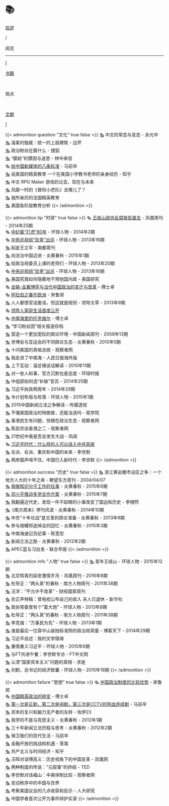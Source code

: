 # 📚


<div class="nav-tab">
  <a href="../../cages"><p class="not">拾迹</p></a>
  <p class="now">/</p><p class="now">阅览</p>
</div>

---


<div class="nav-tab">
  <p class="bord">[</p>
  <a href="../books"><p class="not">书籍</p></a>&nbsp;
  <p class="now">观点</p>&nbsp;
  <a href="../books-wenxian"><p class="not">文献</p></a>
  <p class="bord">]</p>
</div>

{{< admonition question "文化" true false >}}
[🗞️](https://zhuanlan.zhihu.com/p/32030547) 中文的常态与变态 - 余光中<br>
[🗞️](https://www.guancha.cn/BianQin/2014_05_16_229901.shtml) 温柔的独裁：统一的上层建筑 - 边芹<br>
[🗞️](https://archive.ph/20160508065740/http://cache.baiducontent.com/c?m=9f65cb4a8c8507ed4fece763104790380e54f722618d97027fa3c215cc795b434462e1bd27250d58d5c37b6c0ba8435fe9e73605765966e8c5dccd179ded9d3f598f3040070bf04505a26eb8ca3632b125872c99b86897ad804684afa2c4a95244bc20127bf0e7fa5c1767cc78f1642692d58e38154861bbfa4063&p=ce769a4786cc42ae10818c264b4c&newp=83578d15d9c040f046a7c7710f0592695c02dc3051d4d54a619e&user=baidu&fm=sc&query=%D5%FE%D6%CE%B7%DB%CB%BF%D4%DA%C4%A4%CA%B2%C3%B4%3F&qid=f1d842620002133f&p1=1) 政治粉丝在膜什么 - 搜狐<br>
[🗞️](https://chinadigitaltimes.net/chinese/424823.html) “膜蛤”的模因与迷思 - 林中来信<br>
🗞️ [给中国新媒体的八条标准](../../../xinwen) - 马前卒<br>
[🗞️](https://zhuanlan.zhihu.com/p/22407366) 说美国的精英教育 一个在美国小学教书老师的亲身经历 - 知乎<br>
[🗞️](https://www.chuapp.com/?c=Article&a=index&id=284135) 中文 RPG Maker 游戏的过去、现在与未来<br>
[🗞️](https://zhuanlan.zhihu.com/p/27601629) 风靡一时的《冒险小虎队》去哪儿了？<br>
[🗞️](https://www.guancha.cn/LiuXueWei/2015_09_15_334232.shtml) 我所亲历的法国精英教育<br>
[🗞️](https://www.guancha.cn/WanWeiGang/2017_07_04_416366_s.shtml) 美国各阶层教育分析
{{< /admonition >}}

{{< admonition tip "时政" true false >}}
🗞️ [王岐山政协反腐报告直击](../../../fanfu) - 凤凰周刊 - 2014年25期<br>
🗞️ [中纪委“打虎”80年](../../../fanfu) - 环球人物 - 2014年2期<br>
🗞️ [中央巡视组“钦差”出巡](../../../fanfu) - 环球人物 - 2013年16期<br>
[🗞️](https://gongfa.com/html/gongfaxinwen/201212/17-2112.html) 起底王立军 - 南都周刊<br>
[🗞️](https://www.aisixiang.com/data/95717.html) 向法治中国迈进 - 炎黄春秋 - 2015年1期<br>
[🗞️](http://paper.people.com.cn/hqrw/html/2013-07/26/content_1281200.htm) 给政治局委员上课的老师们 - 环球人物 - 2013年20期<br>
🗞️ [中央巡视组“钦差”出巡](../../../fanfu) - 环球人物 - 2013年16期<br>
[🗞️](https://www.kunlunce.com/myfk/fl1111/2019-07-28/135442.html) 美国究竟如何隐蔽地干预他国内政 - 美国研究<br>
🗞️ [全输-全赢博弈与当代中国政治的变迁与改革](../../../xuanjuminzhu) - 傅士卓<br>
🗞️ [阿拉伯之春在欧洲](../../../xuanjuminzhu) - 宋鲁郑<br>
[🗞️](https://m.fx361.com/news/2013/0411/13202897.html) 人人都恨官话套话，但这就是规则 - 领导文萃 - 2013年9期<br>
🗞️ [领导人家庭生活首度公开](../../../shibada)<br>
🗞️ [中南海里的托克维尔](../../../shibada) - 傅士卓<br>
[🗞️](https://chinadigitaltimes.net/chinese/tag/%E5%AD%A6%E4%B9%A0%E7%B2%89%E4%B8%9D%E5%9B%A2) “学习粉丝团”相关报道存档<br>
[🗞️](https://www.chinanews.com.cn/gn/news/2008/04-14/1219806.shtml) 营造一个更加宽松的舆论环境 - 中国新闻周刊 - 2008年13期<br>
[🗞️](https://www.aisixiang.com/data/35703.html) 世博会与亚运会的不同舆论生态 - 炎黄春秋 - 2010年5期<br>
[🗞️](https://www.guancha.cn/chenping1/2012_02_24_66477.shtml) 十问美国的真格总统 - 观察者网<br>
[🗞️](http://paper.people.com.cn/rmrbhwb/html/2019-02/28/content_1911072.htm) 我走进了中南海 - 人民日报海外版<br>
[🗞️](http://m.51xinshidai.com/showinfo-12-5551-0.html) 上下互动：温总理谈话解读 - 2010年11期<br>
[🗞️](https://web.archive.org/web/20150630094428/http://opinion.huanqiu.com/editorial/2015-01/5425253.html) 对一些人和事，官方沉默也是态度 - 环球时报<br>
[🗞️](http://paper.people.com.cn/hqrw/html/2014-09/16/content_1498087.htm) 中组部如何选“补缺”官员 - 2014年25期<br>
[🗞️](http://paper.people.com.cn/hqrw/html/2014-11/06/content_1513748.htm) 习近平执政两周年 - 2014年29期<br>
[🗞️](https://web.archive.org/web/20160908080159/http://paper.people.com.cn/hqrw/html/2015-01/06/content_1556021.htm) 令计划布局与败落 - 环球人物 - 2015年1期<br>
[🗞️](https://www.aisixiang.com/data/86604.html) 2015中国新闻立法之争解读 - 传媒透视<br>
[🗞️](https://mp.weixin.qq.com/s/8X_xDs94zK6_hKA7whVIsA) 不懂美国政治的特朗普，还能当选吗 - 观学院<br>
[🗞️](https://www.guancha.cn/chenqizong/2019_09_17_518161.shtml?s=fwckhfbt) 香港民生有问题，但根在政治生态 - 观察者网<br>
[🗞️](https://www.guancha.cn/chenqizong/2019_10_09_520667.shtml) 陈启宗谈香港之二 - 观察者网<br>
[🗞️](https://www.guancha.cn/chenping1/2019_12_23_529195_s.shtml) 21世纪中美是否会发生大战 - 风闻<br>
🗞️ [习近平时代：什么样的人可以进入中共高层](../../../shibada)<br>
[🗞️](https://www.aisixiang.com/data/52132.html) 左派、右派、重庆和中国的未来 - 李世默<br>
[🗞️](https://www.guancha.cn/LiShiMo/2017_10_25_432227_s.shtml) 两岸猿声啼不住，中国已入新时代 - 李世默
{{< /admonition >}}

{{< admonition success "历史" true false >}}
[🗞️](https://web.archive.org/web/20190817082340/http://www.people.com.cn/GB/14576/14528/2437363.html) 浙江黄岩撤市设区之争：一个地方人大的十年之痒 - 瞭望东方周刊 - 2004/04/07<br>
[🗞️](https://www.aisixiang.com/data/89919.html) [我做知识分子工作的往事](../../../zhengdang) - 炎黄春秋 - 2015年6期<br>
[🗞️](https://www.chinesepen.org/blog/archives/138566) [邓小平推动多党合作方案](../../../zhengdang) - 炎黄春秋 - 2015年7期<br>
[🗞️](https://user.guancha.cn/main/content?id=58388) 我翻遍近代史，发现一件不起眼的小事改变了国运和历史 - 李栩然<br>
[🗞️](https://www.chinesepen.org/blog/archives/10768)《南方周末》停刊风波 - 炎黄春秋 - 2014年10期<br>
[🗞️](https://www.aisixiang.com/data/69129.html) 中苏“十年论战”是文革的舆论准备 - 炎黄春秋 - 2013年9期<br>
🗞️ 参与胡耀邦追悼会的回忆 - 炎黄春秋 - 2015年3期<br>
[🗞️](https://difangwenge.org/forum.php?mod=viewthread&tid=11528) 中南海速记员纪事 - 陈宽宏<br>
[🗞️](https://www.aisixiang.com/data/49917.html) 新闻立法之路 - 炎黄春秋 - 2012年2期<br>
[🗞️](https://oversea.huanqiu.com/article/9CaKrnJFP9U) APEC蓝与习白发 - 联合早报
{{< /admonition >}}


{{< admonition info "人物" true false >}}
[🗞️](https://www.fx361.cc/page/2015/0910/9536874.shtml) 青年王岐山 - 环球人物 - 2015年12期<br>
[🗞️](https://www.fx361.cc/page/2016/0405/451413.shtml) 北京知青的延安激情岁月 - 凤凰周刊 - 2016年8期<br>
[🗞️](https://chinadigitaltimes.net/chinese/194113.html) 杜导正：“两头真”的春秋 - 南方人物周刊 - 2011年38期<br>
[🗞️](https://jp.reuters.com/article/idCNCHINA-2183620100427) 汪洋：“不允许不改革” - 财经国家周刊<br>
[🗞️](http://news.enorth.com.cn/system/2012/12/25/010442951.shtml) 俞正声特稿：曾电视公布自己的收入 夫人已退休 - 新华社<br>
[🗞️](http://paper.people.com.cn/hqrw/html/2013-03/26/content_1219105.htm) 政协常委里有个“葛大炮” - 环球人物 - 2013年8期<br>
[🗞️](https://chinadigitaltimes.net/chinese/194113.html) 杜导正：“两头真”的春秋 - 南方人物周刊 - 2011年38期<br>
[🗞️](https://www.gov.cn/ldhd/2012-12/25/content_2298339.htm) 李克强：“万事民为先” - 环球人物 - 2013年1期<br>
[🗞️](https://hb.ifeng.com/news/cjgc/detail_2014_11/07/3119887_0.shtml) 谁是最后一位穿中山装拍标准照的政治局常委 - 博客天下 - 2014年29期<br>
[🗞️](http://www.qstheory.cn/zhuanqu/bkjx/2019-04/24/c_1124408198.htm) 习近平自述：我的文学情缘<br>
[🗞️](https://web.archive.org/web/20190501092259/http://paper.people.com.cn/hqrw/html/2015-03/06/content_1557341.htm) 重情重义习近平 - 环球人物 - 2015年6期<br>
[🗞️](https://www.guancha.cn/LiShiMo/2020_02_13_536014_1.shtml) 与FT共进午餐：李世默专访 - FT中文网<br>
[🗞️](http://www.qstheory.cn/dukan/qs/2018-09/01/c_1123362691.htm) 认清“国家资本主义”问题的真相 - 求是<br>
[🗞️](https://www.guancha.cn/economy/2015_07_07_325941.shtml?web) 刘鹤，总书记的经济智囊 - 环球人物 - 2015年18期
{{< /admonition >}}

{{< admonition failure "思想" true false >}}
🗞️ [中国政治制度的比较优势](../../../xuanjuminzhu) - 宋鲁郑<br>
🗞️ [中国精英政治的转变](../../../xuanjuminzhu) - 傅士卓<br>
[🗞️](https://review.youngchina.org/archives/2892) [第一次是正剧，第二次是闹剧，第三次是CCTV的狗血连续剧](../../../minzuxushi) - 马前卒<br>
[🗞️](https://zhuanlan.zhihu.com/p/420746023) 资本的复兴和脑力无产者的左转 - 佐伊23<br>
[🗞️](https://www.aisixiang.com/data/51554.html) 我学的不是马克思主义 - 炎黄春秋 - 2012年1期<br>
[🗞️](https://www.aisixiang.com/data/49917.html) 三十年新闻立法历程与思考 - 炎黄春秋 - 2012年2期<br>
[🗞️](https://zhuanlan.zhihu.com/p/32925423) 保卫我们的现代生活 - 马前卒<br>
[🗞️](https://mp.weixin.qq.com/s/RCgbpOAxiSmzjJ23rHQ2lA) 金融开放的挑战和机遇 - 答案<br>
[🗞️](https://www.zhihu.com/question/31396263/answer/129673387?utm_id=0) 共产主义与时间经济 - 知乎<br>
[🗞️](https://m.thepaper.cn/newsDetail_forward_1265304) 汪晖对话傅高义：历史视角下的中国变革 - 凤凰网<br>
[🗞️](https://www.guancha.cn/LiShiMo/2013_06_19_152386.shtml) 两种制度的传说：“元叙事”的终结 - TED<br>
[🗞️](https://www.guancha.cn/FuLangXiSi-FuShan/2015_03_30_313170.shtml) 李世默对话福山：中美体制比较 - 观察者网<br>
[🗞️](https://www.guancha.cn/zhangweiwei/2011_11_01_61959.shtml) 变动秩序中的中国与世界<br>
[🗞️](https://max.book118.com/html/2023/0612/8040002002005100.shtm) 考察美国议会的几点收获和启示 - 人大研究<br>
[🗞️](https://www.google.com/url?sa=t&rct=j&q=&esrc=s&source=web&cd=&cad=rja&uact=8&ved=2ahUKEwjTl-WghemCAxU1b_UHHfejC6oQFnoECAgQAQ&url=https%3A%2F%2Fwww.rfi.fr%2Fcn%2F%25E4%25B8%25AD%25E5%259B%25BD%2F20101017-%25E4%25B8%25AD%25E5%259B%25BD%25E5%25AD%25A6%25E8%2580%2585%25E4%25B8%25BA%25E5%2585%25AD%25E5%259B%259B%25E8%25BE%25A9%25E6%258A%25A4%25E5%25AE%259E%25E5%25BD%2595%25E5%25BC%2595%25E5%258F%2591%25E7%2583%25AD%25E8%25AE%25AE%25E5%2592%258C%25E5%258F%258D%25E5%2593%258D&usg=AOvVaw2bA6sqn47fWf5UA8M6DwKv&opi=89978449) 中国学者首次公开为事件辩护实录
{{< /admonition >}}


